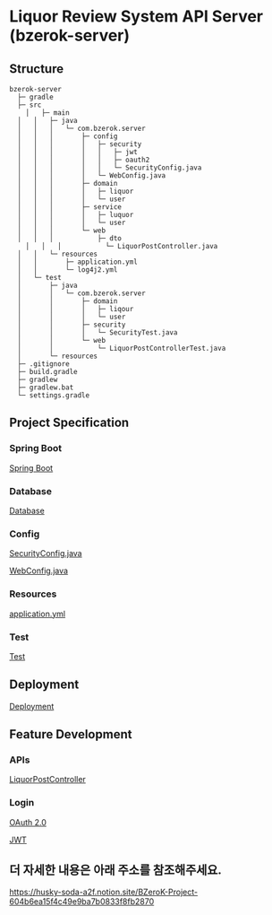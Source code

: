 # Liquor Review System API Server (bzerok-server)

## Structure

```
bzerok-server
  ├─ gradle
  ├─ src
	│   ├─ main
  │   │   ├─ java
  │   │   │   └─ com.bzerok.server
  │   │   │       ├─ config
  │   │   │       │   ├─ security
  │   │   │       │   │   ├─ jwt
  │   │   │       │   │   ├─ oauth2
  │   │   │       │   │   └─ SecurityConfig.java
  │   │   │       │   └─ WebConfig.java
  │   │   │       ├─ domain
  │   │   │       │   ├─ liquor
  │   │   │       │   └─ user
  │   │   │       ├─ service
  │   │   │       │   ├─ luquor
  │   │   │       │   └─ user
  │   │   │       └─ web
  │   │   │           ├─ dto
	│   │   │           └─ LiquorPostController.java
  │   │   └─ resources
  │   │       ├─ application.yml
  │   │       └─ log4j2.yml
  │   └─ test
  │       ├─ java
  │       │   └─ com.bzerok.server
  │       │       ├─ domain
  │       │       │   ├─ liqour
  │       │       │   └─ user
  │       │       ├─ security
  │       │       │   └─ SecurityTest.java
  │       │       └─ web
  │       │           └─ LiquorPostControllerTest.java
  │       └─ resources
  ├─ .gitignore
  ├─ build.gradle
  ├─ gradlew
  ├─ gradlew.bat
  └─ settings.gradle
```

## Project Specification

### Spring Boot

[Spring Boot](https://www.notion.so/Spring-Boot-f1fcad0aec3c4757bc4766b605a0c272)

### Database

[Database](https://www.notion.so/Database-24d9b622b69f4371b67594f32f3711ee)

### Config

[SecurityConfig.java](https://www.notion.so/SecurityConfig-java-a601bfcbe62f4128adb6b80064a5d62c)

[WebConfig.java](https://www.notion.so/WebConfig-java-5d3edcc031ee401e93c65c594f4c7bac)

### Resources

[application.yml](https://www.notion.so/application-yml-baf8a0359ba847df976bf5378255419b)

### Test

[Test](https://www.notion.so/Test-76fcf321712c4a86a58c5d1f89cb00a5)

## Deployment

[Deployment](https://www.notion.so/Deployment-235a3c7d28db428c81dc343251e3db4c)

## Feature Development

### APIs

[LiquorPostController](https://www.notion.so/LiquorPostController-6fd744069c464f149d419fba25f3bbaf)

### Login

[OAuth 2.0](https://www.notion.so/OAuth-2-0-d092623e5dd4449f9ef3506a56ad17b4)

[JWT](https://www.notion.so/JWT-e7ca0119d139497e8aed3beef243ca40)

## 더 자세한 내용은 아래 주소를 참조해주세요.
https://husky-soda-a2f.notion.site/BZeroK-Project-604b6ea15f4c49e9ba7b0833f8fb2870
